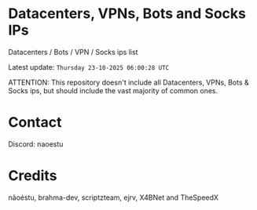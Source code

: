 # Datacenters, VPNs, Bots and Socks IPs
 
Datacenters / Bots / VPN / Socks ips list

Latest update: `Thursday 23-10-2025 06:00:28 UTC` 

ATTENTION: This repository doesn't include all Datacenters, VPNs, Bots & Socks ips, 
but should include the vast majority of common ones.

# Contact
Discord: naoestu

# Credits
nãoéstu, brahma-dev, scriptzteam, ejrv, X4BNet and TheSpeedX
